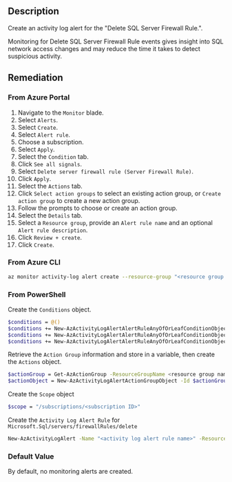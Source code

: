 ## Description

Create an activity log alert for the "Delete SQL Server Firewall Rule.".

Monitoring for Delete SQL Server Firewall Rule events gives insight into SQL network access changes and may reduce the time it takes to detect suspicious activity.

## Remediation

### From Azure Portal

1. Navigate to the `Monitor` blade.
2. Select `Alerts`.
3. Select `Create`.
4. Select `Alert rule`.
5. Choose a subscription.
6. Select `Apply`.
7. Select the `Condition` tab.
8. Click `See all signals`.
9. Select `Delete server firewall rule (Server Firewall Rule)`.
10. Click `Apply`.
11. Select the `Actions` tab.
12. Click `Select action groups` to select an existing action group, or `Create action group` to create a new action group.
13. Follow the prompts to choose or create an action group.
14. Select the `Details` tab.
15. Select a `Resource group`, provide an `Alert rule name` and an optional `Alert rule description`.
16. Click `Review + create`.
17. Click `Create`.

### From Azure CLI

```bash
az monitor activity-log alert create --resource-group "<resource group name>" --condition category=Administrative and operationName=Microsoft.Sql/servers/firewallRules/delete and level=<verbose | information | warning | error | critical> --scope "/subscriptions/<subscription ID>" --name "<activity log rule name>" --subscription <subscription id> --action-group <action group ID>
```

### From PowerShell

Create the `Conditions` object.

```bash
$conditions = @()
$conditions += New-AzActivityLogAlertAlertRuleAnyOfOrLeafConditionObject -Equal Administrative -Field category
$conditions += New-AzActivityLogAlertAlertRuleAnyOfOrLeafConditionObject -Equal Microsoft.Sql/servers/firewallRules/delete -Field operationName
$conditions += New-AzActivityLogAlertAlertRuleAnyOfOrLeafConditionObject -Equal Verbose -Field level
```

Retrieve the `Action Group` information and store in a variable, then create the `Actions` object.

```bash
$actionGroup = Get-AzActionGroup -ResourceGroupName <resource group name> -Name <action group name>
$actionObject = New-AzActivityLogAlertActionGroupObject -Id $actionGroup.Id
```

Create the `Scope` object

```bash
$scope = "/subscriptions/<subscription ID>"
```

Create the `Activity Log Alert Rule` for `Microsoft.Sql/servers/firewallRules/delete`

```bash
New-AzActivityLogAlert -Name "<activity log alert rule name>" -ResourceGroupName "<resource group name>" -Condition $conditions -Scope $scope -Location global -Action $actionObject -Subscription <subscription ID> -Enabled $true
```

### Default Value

By default, no monitoring alerts are created.

